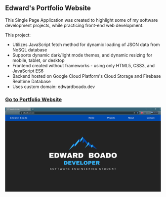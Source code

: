 ## Edward's Portfolio Website

This Single Page Application was created to highlight some of my software development projects, while practicing front-end web development.

This project:
* Utilizes JavaScript fetch method for dynamic loading of JSON data from NoSQL database
* Supports dynamic dark/light mode themes, and dynamic resizing for mobile, tablet, or desktop
* Frontend created without frameworks - using only HTML5, CSS3, and JavaScript ES6
* Backend hosted on Google Cloud Platform's Cloud Storage and Firebase Realtime Database
* Uses custom domain: edwardboado.dev

### [Go to Portfolio Website](https://edwardboado.dev)


![User Interface Example](https://github.com/b-edward/portfolio/blob/main/images/personalProjects/portfolio0.png)